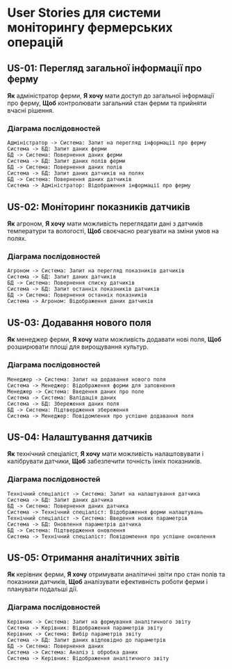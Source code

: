 # User Stories для системи моніторингу фермерських операцій

## US-01: Перегляд загальної інформації про ферму
**Як** адміністратор ферми,
**Я хочу** мати доступ до загальної інформації про ферму,
**Щоб** контролювати загальний стан ферми та прийняти вчасні рішення.

### Діаграма послідовностей
```
Адміністратор -> Система: Запит на перегляд інформації про ферму
Система -> БД: Запит даних ферми
БД -> Система: Повернення даних ферми
Система -> БД: Запит даних полів ферми
БД -> Система: Повернення даних полів
Система -> БД: Запит даних датчиків на полях
БД -> Система: Повернення даних датчиків
Система -> Адміністратор: Відображення інформації про ферму
```

## US-02: Моніторинг показників датчиків
**Як** агроном,
**Я хочу** мати можливість переглядати дані з датчиків температури та вологості,
**Щоб** своєчасно реагувати на зміни умов на полях.

### Діаграма послідовностей
```
Агроном -> Система: Запит на перегляд показників датчиків
Система -> БД: Запит даних датчиків
БД -> Система: Повернення списку датчиків
Система -> БД: Запит останніх показників датчиків
БД -> Система: Повернення останніх показників
Система -> Агроном: Відображення даних датчиків
```

## US-03: Додавання нового поля
**Як** менеджер ферми,
**Я хочу** мати можливість додавати нові поля,
**Щоб** розширювати площі для вирощування культур.

### Діаграма послідовностей
```
Менеджер -> Система: Запит на додавання нового поля
Система -> Менеджер: Відображення форми для заповнення
Менеджер -> Система: Введення даних про поле
Система -> Система: Валідація даних
Система -> БД: Збереження даних поля
БД -> Система: Підтвердження збереження
Система -> Менеджер: Повідомлення про успішне додавання поля
```

## US-04: Налаштування датчиків
**Як** технічний спеціаліст,
**Я хочу** мати можливість налаштовувати і калібрувати датчики,
**Щоб** забезпечити точність їхніх показників.

### Діаграма послідовностей
```
Технічний спеціаліст -> Система: Запит на налаштування датчика
Система -> БД: Запит даних датчика
БД -> Система: Повернення даних датчика
Система -> Технічний спеціаліст: Відображення форми налаштувань
Технічний спеціаліст -> Система: Введення нових параметрів
Система -> БД: Оновлення параметрів датчика
БД -> Система: Підтвердження оновлення
Система -> Технічний спеціаліст: Повідомлення про успішне оновлення
```

## US-05: Отримання аналітичних звітів
**Як** керівник ферми,
**Я хочу** отримувати аналітичні звіти про стан полів та показники датчиків,
**Щоб** аналізувати ефективність роботи ферми і планувати подальші дії.

### Діаграма послідовностей
```
Керівник -> Система: Запит на формування аналітичного звіту
Система -> Керівник: Відображення параметрів звіту
Керівник -> Система: Вибір параметрів звіту
Система -> БД: Запит даних відповідно до параметрів
БД -> Система: Повернення даних
Система -> Система: Аналіз і обробка даних
Система -> Керівник: Відображення аналітичного звіту
```
